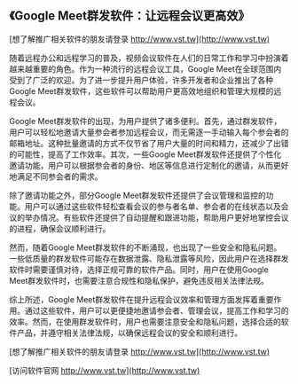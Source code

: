## **《Google Meet群发软件：让远程会议更高效》**

[想了解推广相关软件的朋友请登录 http://www.vst.tw](http://www.vst.tw)

随着远程办公和远程学习的普及，视频会议软件在人们的日常工作和学习中扮演着越来越重要的角色。作为一种流行的远程会议工具，Google Meet在全球范围内受到了广泛的欢迎。为了进一步提升用户体验，许多开发者和企业推出了各种Google Meet群发软件，这些软件可以帮助用户更高效地组织和管理大规模的远程会议。

Google Meet群发软件的出现，为用户提供了诸多便利。首先，通过群发软件，用户可以轻松地邀请大量参会者参加远程会议，而无需逐一手动输入每个参会者的邮箱地址。这种批量邀请的方式不仅节省了用户大量的时间和精力，还减少了出错的可能性，提高了工作效率。其次，一些Google Meet群发软件还提供了个性化邀请功能，用户可以根据参会者的身份、地区等信息进行定制化的邀请，从而更好地满足不同参会者的需求。

除了邀请功能之外，部分Google Meet群发软件还提供了会议管理和监控的功能。用户可以通过这些软件轻松查看会议的参与者名单、参会者的在线状态以及会议的举办情况。有些软件还提供了自动提醒和跟进功能，帮助用户更好地掌控会议的进程，确保会议顺利进行。

然而，随着Google Meet群发软件的不断涌现，也出现了一些安全和隐私问题。一些低质量的群发软件可能存在数据泄露、隐私泄露等风险，因此用户在选择群发软件时需要谨慎对待，选择正规可靠的软件产品。同时，用户在使用Google Meet群发软件时，也需要注意合规性和隐私保护，避免违反相关法律法规。

综上所述，Google Meet群发软件在提升远程会议效率和管理方面发挥着重要作用。通过这些软件，用户可以更便捷地邀请参会者、管理会议，提高工作和学习的效率。然而，在使用群发软件时，用户也需要注意安全和隐私问题，选择合适的软件产品，并遵守相关法律法规，以确保远程会议的安全和顺利进行。

[想了解推广相关软件的朋友请登录 http://www.vst.tw](http://www.vst.tw)


[访问软件官网 http://www.vst.tw](http://www.vst.tw)
